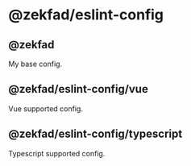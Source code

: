 # @zekfad/eslint-config

## @zekfad

My base config.

## @zekfad/eslint-config/vue

Vue supported config.

## @zekfad/eslint-config/typescript

Typescript supported config.
